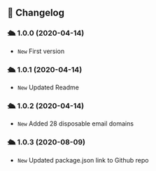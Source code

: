 ## :scroll: Changelog

### :passenger_ship: 1.0.0 (2020-04-14)
- `New` First version

### :passenger_ship: 1.0.1 (2020-04-14)
- `New` Updated Readme

### :passenger_ship: 1.0.2 (2020-04-14)
- `New` Added 28 disposable email domains

### :passenger_ship: 1.0.3 (2020-08-09)
- `New` Updated package.json link to Github repo
